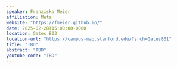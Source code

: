 ```yaml
---
speaker: Franziska Meier
affiliation: Meta
website: "https://fmeier.github.io/"
date: 2025-02-28T15:00:00-0000
location: Gates B03
location-url: "https://campus-map.stanford.edu/?srch=GatesB01"
title: "TBD"
abstract: "TBD"
youtube-code: "TBD"
---
```

